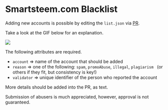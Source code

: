 # Smartsteem.com Blacklist

Adding new accounts is possible by editing the `list.json` via [PR](https://github.com/smartsteem/blacklist/pulls).

Take a look at the GIF below for an explanation.

![](https://github.com/smartsteem/blacklist/blob/master/how_to.gif)

The following attributes are required.

- `account` => name of the account that should be added
- `reason` => one of the following: `spam`, `promoAbuse`, `illegal`, `plagiarism ` (or others if they fit, but consistency is key!)
- `validator` => unique identifier of the person who reported the account

More details should be added into the PR, as text.

Submission of abusers is much appreciated, however, approval is not guaranteed.
